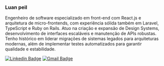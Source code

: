 ### Luan peil

Engenheiro de software especializado em front-end com React.js e arquitetura de micro-frontends, com experiência sólida também em Laravel, TypeScript e Ruby on Rails.
Atuo na criação e expansão de Design Systems, desenvolvimento de interfaces escaláveis e manutenção de APIs robustas.
Tenho histórico em liderar migrações de sistemas legados para arquiteturas modernas, além de implementar testes automatizados para garantir qualidade e estabilidade.

[![Linkedin Badge](https://img.shields.io/badge/-Luan%20Peil-6633cc?style=flat-square&logo=Linkedin&logoColor=white&link=https://www.linkedin.com/in/luan-peil-19b98414a/)](https://www.linkedin.com/in/luan-peil-19b98414a/) 
[![Gmail Badge](https://img.shields.io/badge/-contato@peil.dev-6633cc?style=flat-square&logo=Gmail&logoColor=white&link=mailto:luan@peil.dev)](mailto:contato@peil.dev)
